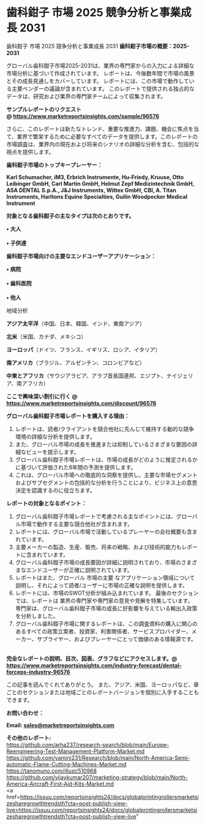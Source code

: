 # 歯科鉗子 市場 2025 競争分析と事業成長 2031
 歯科鉗子 市場 2025 競争分析と事業成長 2031
<strong><b>歯科鉗子市場の概要：2025-2031</b></strong>

グローバル歯科鉗子市場2025-2031は、業界の専門家からの入力による詳細な市場分析に基づいて作成されています。 レポートは、今後数年間で市場の風景とその成長見通しをカバーしています。 レポートには、この市場で動作している主要ベンダーの議論が含まれています。 このレポートで提供される独占的なデータは、研究および業界の専門家チームによって収集されます。

<strong>サンプルレポートのリクエスト @ <a href=https://www.marketreportsinsights.com/sample/96576>https://www.marketreportsinsights.com/sample/96576</a></strong>

さらに、このレポートは新たなトレンド、重要な推進力、課題、機会に焦点を当て、業界で繁栄するために必要なすべてのデータを提供します。このレポートの市場調査は、業界内の現在および将来のシナリオの詳細な分析を含む、包括的な視点を提供します。

<strong>歯科鉗子市場のトップキープレーヤー：</strong>

<strong>Karl Schumacher, iM3, Erbrich Instrumente, Hu-Friedy, Kruuse, Otto Leibinger GmbH, Carl Martin GmbH, Helmut Zepf Medizintechnik GmbH, ASA DENTAL S.p.A., J&J Instruments, Wittex GmbH, CBI, A. Titan Instruments, Harltons Equine Specialties, Guilin Woodpecker Medical Instrument</strong>

<strong><b>対象となる歯科鉗子の主なタイプは次のとおりです。</b></strong>

<strong>• 大人<br><br>• 子供達</strong>

<strong><b>歯科鉗子市場向けの主要なエンドユーザーアプリケーション：</b></strong>

<strong>• 病院<br><br>• 歯科医院<br><br>• 他人</strong>

 地域分析

<strong><b>アジア太平洋</b></strong>（中国、日本、韓国、インド、東南アジア）

<strong><b>北米</b></strong>（米国、カナダ、メキシコ）

<strong><b>ヨーロッパ</b></strong>（ドイツ、フランス、イギリス、ロシア、イタリア）

<strong><b>南アメリカ</b></strong>（ブラジル、アルゼンチン、コロンビアなど）

<strong><b>中東とアフリカ</b></strong>（サウジアラビア、アラブ首長国連邦、エジプト、ナイジェリア、南アフリカ）

<strong>ここで興味深い割引に行く @ <a href=https://www.marketreportsinsights.com/discount/96576>https://www.marketreportsinsights.com/discount/96576</a></strong>

<strong><b>グローバル歯科鉗子市場レポートを購入する理由：</b></strong>
<ol>
  <li>レポートは、読者/クライアントを競合他社に先んじて維持する動的な競争環境の詳細な分析を提供します。</li>
  <li>また、グローバル市場の成長を推進または抑制しているさまざまな要因の詳細なビューを提示します。</li>
  <li>グローバル歯科鉗子市場レポートは、市場の成長がどのように推定されるかに基づいて評価された8年間の予測を提供します。</li>
  <li>これは、グローバル市場への徹底的な洞察を提供し、主要な市場セグメントおよびサブセグメントの包括的な分析を行うことにより、ビジネス上の意思決定を認識するのに役立ちます。</li>
</ol>
<strong><b>レポートの対象となるポイント：</b></strong>
<ol>
  <li>グローバル歯科鉗子市場レポートで考慮される主なポイントには、グローバル市場で動作する主要な競合他社が含まれます。</li>
  <li>レポートには、グローバル市場で活動しているプレーヤーの会社概要も含まれています。</li>
  <li>主要メーカーの製造、生産、販売、将来の戦略、および技術的能力もレポートに含まれています。</li>
  <li>グローバル歯科鉗子市場の成長要因が詳細に説明されており、市場のさまざまなエンドユーザーが正確に説明されています。</li>
  <li>レポートはまた、グローバル 市場の主要 なアプリケーション領域について説明し、それによって読者/ユーザーに市場の正確な説明を提供します。</li>
  <li>レポートには、市場のSWOT分析が組み込まれています。 最後のセクションでは、レポートは 業界の専門家や専門家の意見や見解を特集しています。 専門家は、グローバル歯科鉗子市場の成長に好影響を与えている輸出入政策を分析しました。</li>
  <li>グローバル歯科鉗子市場に関するレポートは、この調査資料の購入に関心のあるすべての政策立案者、投資家、利害関係者、サービスプロバイダー、メーカー、サプライヤー、およびプレーヤーにとって価値のある情報源です。</li>
</ol><br>
<strong>完全なレポートの説明、目次、図表、グラフなどにアクセスします。@ <a href=https://www.marketreportsinsights.com/industry-forecast/dental-forceps-industry-96576>https://www.marketreportsinsights.com/industry-forecast/dental-forceps-industry-96576</a></strong>

この記事を読んでくれてありがとう。 また、アジア、米国、ヨーロッパなど、章ごとのセクションまたは地域ごとのレポートバージョンを個別に入手することもできます。

<strong><b>お問い合わせ：</b></strong>

<strong>Email: </strong><a href=mailto:sales@marketreportsinsights.com><strong>sales@marketreportsinsights.com</strong></a>

<strong>その他のレポート:</strong>
<br>
<a href=https://github.com/arha237/research-search/blob/main/Europe-Reengineering-Test-Management-Platform-Market.md>https://github.com/arha237/research-search/blob/main/Europe-Reengineering-Test-Management-Platform-Market.md</a>
<br>
<a href=https://github.com/yamini231/Research/blob/main/North-America-Semi-automatic-Flame-Cutting-Machines-Market.md>https://github.com/yamini231/Research/blob/main/North-America-Semi-automatic-Flame-Cutting-Machines-Market.md</a>
<br>
<a href=https://tanomuno.com/illust/510968>https://tanomuno.com/illust/510968</a>
<br>
<a href=https://github.com/vijaykumar207/marketing-strategy/blob/main/North-America-Aircraft-First-Aid-Kits-Market.md>https://github.com/vijaykumar207/marketing-strategy/blob/main/North-America-Aircraft-First-Aid-Kits-Market.md</a>
<br>
<a href=https://issuu.com/reportsinsights24/docs/globalprintingrollersmarketsizesharegrowthtrendsth?cta=post-publish-view-live>https://issuu.com/reportsinsights24/docs/globalprintingrollersmarketsizesharegrowthtrendsth?cta=post-publish-view-live</a>"
